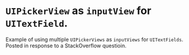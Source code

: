 # `UIPickerView` as `inputView` for `UITextField`.

Example of using multiple `UIPickerViews` as `inputViews` for `UITextFields`. Posted in response to a StackOverflow questioin.
